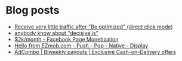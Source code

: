 # Blog posts
<!-- BLOG-POST-LIST:START -->
- [Receive very little traffic after &quot;Be optimized&quot; &lpar;direct click mode&rpar;](https://afflift.com/f/threads/receive-very-little-traffic-after-be-optimized-direct-click-mode.10354/)
- [anybody know about &quot;decisive.is&quot;](https://afflift.com/f/threads/anybody-know-about-decisive-is.10635/)
- [$2k/month - Facebook Page Monetization](https://afflift.com/f/threads/2k-month-facebook-page-monetization.10637/)
- [Hello from EZmob.com - Push - Pop - Native - Display](https://afflift.com/f/threads/hello-from-ezmob-com-push-pop-native-display.1018/)
- [AdCombo | Biweekly payouts | Exclusive Cash-on-Delivery offers](https://afflift.com/f/threads/adcombo-biweekly-payouts-exclusive-cash-on-delivery-offers.3509/)
<!-- BLOG-POST-LIST:END -->
